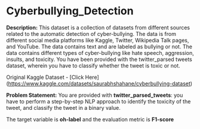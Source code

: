 # Cyberbullying_Detection

**Description:** This dataset is a collection of datasets from different sources related to the automatic detection of cyber-bullying. The data is from different social media platforms like Kaggle, Twitter, Wikipedia Talk pages, and YouTube. The data contains text and are labeled as bullying or not. The data contains different types of cyber-bullying like hate speech, aggression, insults, and toxicity. You have been provided with the twitter_parsed tweets dataset, wherein you have to classify whether the tweet is toxic or not.

Original Kaggle Dataset - [Click Here] (https://www.kaggle.com/datasets/saurabhshahane/cyberbullying-dataset)

**Problem Statement:** You are provided with **twitter_parsed_tweets**: you have to perform a step-by-step NLP approach to identify the toxicity of the tweet, and classify the tweet in a binary value. 

The target variable is **oh-label** and the evaluation metric is **F1-score**

